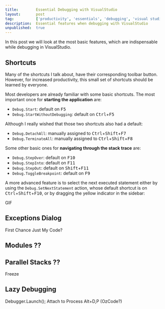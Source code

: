 ```yaml
---
title:        Essential Debugging with VisualStudio
layout:       post
tag:          ['productivity', 'essentials', 'debugging', 'visual studio']
description:  Essential features when debugging with VisualStudio
unpublished:  true
---
```


In this post we will look at the most basic features, which are indispensable while debugging in VisualStudio.

## Shortcuts

Many of the shortcuts I talk about, have their corresponding toolbar button. However, for increased productivity, this small set of shortcuts should be learned by everyone.

Most developers are already familiar with some basic shortcuts. The most important once for **starting the application** are:

- `Debug.Start`: default on <kbd>F5</kbd>
- `Debug.StartWithoutDebugging`: default on <kbd>Ctrl</kbd>+<kbd>F5</kbd>

Although I really wished that those two shortcuts also had a default:

- `Debug.DetachAll`: manually assigned to <kbd>Ctrl</kbd>+<kbd>Shift</kbd>+<kbd>F7</kbd>
- `Debug.TerminateAll`: manually assigned to <kbd>Ctrl</kbd>+<kbd>Shift</kbd>+<kbd>F8</kbd>

Some other basic ones for **navigating through the stack trace** are:

- `Debug.StepOver`: default on <kbd>F10</kbd>
- `Debug.StepInto`: default on <kbd>F11</kbd>
- `Debug.StepOut`: default on <kbd>Shift</kbd>+<kbd>F11</kbd>
- `Debug.ToggleBreakpoint`: default on <kbd>F9</kbd>

A more advanced feature is to select the next executed statement either by using the `Debug.SetNextStatement` action, whose default shortcut is on <kbd>Ctrl</kbd>+<kbd>Shift</kbd>+<kbd>F10</kbd>, or by dragging the yellow indicator in the sidebar:

GIF

## Exceptions Dialog

First Chance
Just My Code?

## Modules ??

## Parallel Stacks ??

Freeze

## Lazy Debugging

Debugger.Launch();
Attach to Process Alt+D,P (OzCode?)